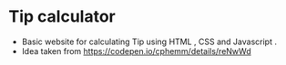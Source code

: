 
# Tip calculator

- Basic website for calculating Tip using HTML , CSS and Javascript .
- Idea taken from https://codepen.io/cphemm/details/reNwWd
  